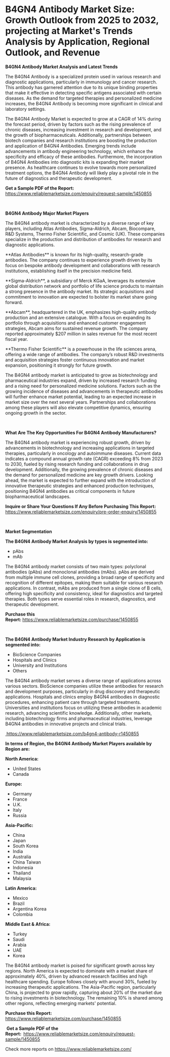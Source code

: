 <p><h1>B4GN4 Antibody Market Size: Growth Outlook from 2025 to 2032, projecting at Market's Trends Analysis by Application, Regional Outlook, and Revenue</h1></p><p><strong>B4GN4 Antibody Market Analysis and Latest Trends</strong></p>
<p><p>The B4GN4 Antibody is a specialized protein used in various research and diagnostic applications, particularly in immunology and cancer research. This antibody has garnered attention due to its unique binding properties that make it effective in detecting specific antigens associated with certain diseases. As the demand for targeted therapies and personalized medicine increases, the B4GN4 Antibody is becoming more significant in clinical and laboratory settings.</p><p>The B4GN4 Antibody Market is expected to grow at a CAGR of 14% during the forecast period, driven by factors such as the rising prevalence of chronic diseases, increasing investment in research and development, and the growth of biopharmaceuticals. Additionally, partnerships between biotech companies and research institutions are boosting the production and application of B4GN4 Antibodies. Emerging trends include advancements in antibody engineering technology, which enhance the specificity and efficacy of these antibodies. Furthermore, the incorporation of B4GN4 Antibodies into diagnostic kits is expanding their market presence. As healthcare continues to evolve towards more personalized treatment options, the B4GN4 Antibody will likely play a pivotal role in the future of diagnostics and therapeutic development.</p></p>
<p><strong>Get a Sample PDF of the Report:&nbsp;</strong> <a href="https://www.reliablemarketsize.com/enquiry/request-sample/1450855?utm_campaign=2300&utm_medium=2&utm_source=Github&utm_content=ia&utm_term=09032025&utm_id=b4gn4-antibody">https://www.reliablemarketsize.com/enquiry/request-sample/1450855</a></p>
<p>&nbsp;</p>
<p><strong>B4GN4 Antibody Major Market Players</strong></p>
<p><p>The B4GN4 antibody market is characterized by a diverse range of key players, including Atlas Antibodies, Sigma-Aldrich, Abcam, Biocompare, R&D Systems, Thermo Fisher Scientific, and Cosmic (UK). These companies specialize in the production and distribution of antibodies for research and diagnostic applications.</p><p>**Atlas Antibodies** is known for its high-quality, research-grade antibodies. The company continues to experience growth driven by its focus on bespoke antibody development and collaborations with research institutions, establishing itself in the precision medicine field.</p><p>**Sigma-Aldrich**, a subsidiary of Merck KGaA, leverages its extensive global distribution network and portfolio of life science products to maintain a strong presence in the antibody market. Its strategic acquisitions and commitment to innovation are expected to bolster its market share going forward.</p><p>**Abcam**, headquartered in the UK, emphasizes high-quality antibody production and an extensive catalogue. With a focus on expanding its portfolio through acquisitions and enhanced customer engagement strategies, Abcam aims for sustained revenue growth. The company reported approximately $207 million in sales revenue for the most recent fiscal year.</p><p>**Thermo Fisher Scientific** is a powerhouse in the life sciences arena, offering a wide range of antibodies. The company’s robust R&D investments and acquisition strategies foster continuous innovation and market expansion, positioning it strongly for future growth.</p><p>The B4GN4 antibody market is anticipated to grow as biotechnology and pharmaceutical industries expand, driven by increased research funding and a rising need for personalized medicine solutions. Factors such as the growing incidence of diseases and advancements in therapeutic antibodies will further enhance market potential, leading to an expected increase in market size over the next several years. Partnerships and collaborations among these players will also elevate competitive dynamics, ensuring ongoing growth in the sector.</p></p>
<p>&nbsp;</p>
<p><strong>What Are The Key Opportunities For B4GN4 Antibody Manufacturers?</strong></p>
<p><p>The B4GN4 antibody market is experiencing robust growth, driven by advancements in biotechnology and increasing applications in targeted therapies, particularly in oncology and autoimmune diseases. Current data indicates a compound annual growth rate (CAGR) exceeding 8% from 2023 to 2030, fueled by rising research funding and collaborations in drug development. Additionally, the growing prevalence of chronic diseases and the demand for personalized medicine are key growth drivers. Looking ahead, the market is expected to further expand with the introduction of innovative therapeutic strategies and enhanced production techniques, positioning B4GN4 antibodies as critical components in future biopharmaceutical landscapes.</p></p>
<p><strong>Inquire or Share Your Questions If Any Before Purchasing This Report:</strong> <a href="https://www.reliablemarketsize.com/enquiry/pre-order-enquiry/1450855?utm_campaign=2300&utm_medium=2&utm_source=Github&utm_content=ia&utm_term=09032025&utm_id=b4gn4-antibody">https://www.reliablemarketsize.com/enquiry/pre-order-enquiry/1450855</a></p>
<p>&nbsp;</p>
<p><strong>Market Segmentation</strong></p>
<p><strong>The B4GN4 Antibody Market Analysis by types is segmented into:</strong></p>
<p><ul><li>pAbs</li><li>mAb</li></ul></p>
<p><p>The B4GN4 antibody market consists of two main types: polyclonal antibodies (pAbs) and monoclonal antibodies (mAbs). pAbs are derived from multiple immune cell clones, providing a broad range of specificity and recognition of different epitopes, making them suitable for various research applications. In contrast, mAbs are produced from a single clone of B cells, offering high specificity and consistency, ideal for diagnostics and targeted therapies. Both types serve essential roles in research, diagnostics, and therapeutic development.</p></p>
<p><strong>Purchase this Report:&nbsp;</strong><a href="https://www.reliablemarketsize.com/purchase/1450855?utm_campaign=2300&utm_medium=2&utm_source=Github&utm_content=ia&utm_term=09032025&utm_id=b4gn4-antibody">https://www.reliablemarketsize.com/purchase/1450855</a></p>
<p>&nbsp;</p>
<p><strong>The B4GN4 Antibody Market Industry Research by Application is segmented into:</strong></p>
<p><ul><li>BioScience Companies</li><li>Hospitals and Clinics</li><li>University and Institutions</li><li>Others</li></ul></p>
<p><p>The B4GN4 antibody market serves a diverse range of applications across various sectors. BioScience companies utilize these antibodies for research and development purposes, particularly in drug discovery and therapeutic applications. Hospitals and clinics employ B4GN4 antibodies in diagnostic procedures, enhancing patient care through targeted treatments. Universities and institutions focus on utilizing these antibodies in academic research, advancing scientific knowledge. Additionally, other markets, including biotechnology firms and pharmaceutical industries, leverage B4GN4 antibodies in innovative projects and clinical trials.</p></p>
<p><a href="https://www.reliablemarketsize.com/b4gn4-antibody-r1450855?utm_campaign=2300&utm_medium=2&utm_source=Github&utm_content=ia&utm_term=09032025&utm_id=b4gn4-antibody">&nbsp;https://www.reliablemarketsize.com/b4gn4-antibody-r1450855</a></p>
<p><strong>In terms of Region, the B4GN4 Antibody Market Players available by Region are:</strong></p>
<p>
    <p> <strong> North America: </strong>
        <ul>
            <li>United States</li>
            <li>Canada</li>
        </ul>
        </p> 
    <p> <strong> Europe: </strong>
        <ul>
            <li>Germany</li>
            <li>France</li>
            <li>U.K.</li>
            <li>Italy</li>
            <li>Russia</li>
        </ul>
        </p> 
    <p> <strong> Asia-Pacific: </strong>
        <ul>
            <li>China</li>
            <li>Japan</li>
            <li>South Korea</li>
            <li>India</li>
            <li>Australia</li>
            <li>China Taiwan</li>
            <li>Indonesia</li>
            <li>Thailand</li>
            <li>Malaysia</li>
        </ul>
        </p> 
    <p> <strong> Latin America: </strong>
        <ul>
            <li>Mexico</li>
            <li>Brazil</li>
            <li>Argentina Korea</li>
            <li>Colombia</li>
        </ul>
        </p> 
    <p> <strong> Middle East & Africa: </strong>
        <ul>
            <li>Turkey</li>
            <li>Saudi</li>
            <li>Arabia</li>
            <li>UAE</li>
            <li>Korea</li>
        </ul>
    </p>
    </p>
<p><p>The B4GN4 antibody market is poised for significant growth across key regions. North America is expected to dominate with a market share of approximately 40%, driven by advanced research facilities and high healthcare spending. Europe follows closely with around 30%, fueled by increasing therapeutic applications. The Asia-Pacific region, particularly China, is projected to grow rapidly, capturing about 20% of the market due to rising investments in biotechnology. The remaining 10% is shared among other regions, reflecting emerging markets' potential.</p></p>
<p><strong>Purchase this Report: </strong><a href="https://www.reliablemarketsize.com/purchase/1450855?utm_campaign=2300&utm_medium=2&utm_source=Github&utm_content=ia&utm_term=09032025&utm_id=b4gn4-antibody">https://www.reliablemarketsize.com/purchase/1450855</a></p>
<p>&nbsp;<strong>Get a Sample PDF of the Report:&nbsp;&nbsp;</strong><a href="https://www.reliablemarketsize.com/enquiry/request-sample/1450855?utm_campaign=2300&utm_medium=2&utm_source=Github&utm_content=ia&utm_term=09032025&utm_id=b4gn4-antibody">https://www.reliablemarketsize.com/enquiry/request-sample/1450855</a></p>
<p><strong></strong></p>
<p>Check more reports on <a href="https://www.reliablemarketsize.com/?utm_campaign=2300&utm_medium=2&utm_source=Github&utm_content=ia&utm_term=09032025&utm_id=b4gn4-antibody">https://www.reliablemarketsize.com/</a></p>
